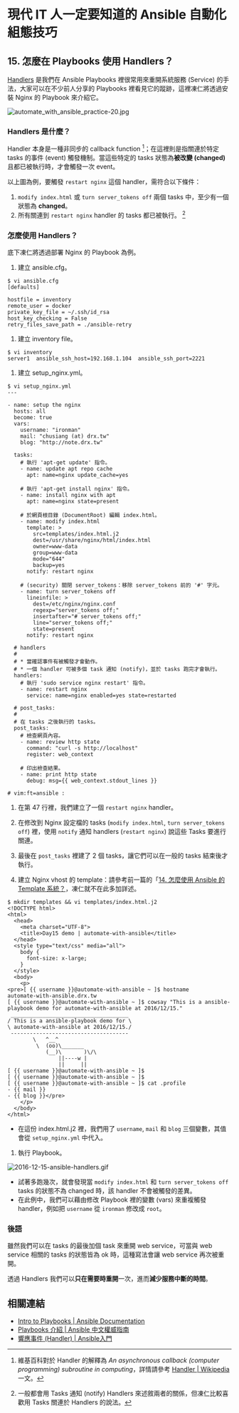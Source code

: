 # 現代 IT 人一定要知道的 Ansible 自動化組態技巧

## 15. 怎麼在 Playbooks 使用 Handlers？

[Handlers][playbooks_handlers] 是我們在 Ansible Playbooks 裡很常用來重開系統服務 (Service) 的手法，大家可以在不少前人分享的 Playbooks 裡看見它的蹤跡，這裡凍仁將透過安裝 Nginx 的 Playbook 來介紹它。

[playbooks_handlers]: http://docs.ansible.com/ansible/playbooks_intro.html#handlers-running-operations-on-change

![automate_with_ansible_practice-20.jpg](imgs/automate_with_ansible_practice-20.jpg)


### Handlers 是什麼？

Handler 本身是一種非同步的 callback function [^1]；在這裡則是指關連於特定 tasks 的事件 (event) 觸發機制。當這些特定的 tasks 狀態為**被改變 (changed)** 且都已被執行時，才會觸發一次 event。

以上圖為例，要觸發 `restart nginx` 這個 handler，需符合以下條件：

1. `modify index.html` 或 `turn server_tokens off` 兩個 tasks 中，至少有一個狀態為 **changed**。
1. 所有關連到 `restart nginx` handler 的 tasks 都已被執行。 [^2]


### 怎麼使用 Handlers？

底下凍仁將透過部署 Nginx 的 Playbook 為例。

1. 建立 ansible.cfg。

  ```
  $ vi ansible.cfg
  [defaults]

  hostfile = inventory
  remote_user = docker
  private_key_file = ~/.ssh/id_rsa
  host_key_checking = False
  retry_files_save_path = ./ansible-retry
  ```

1. 建立 inventory file。

  ```
  $ vi inventory
  server1  ansible_ssh_host=192.168.1.104  ansible_ssh_port=2221
  ```

1. 建立 setup_nginx.yml。

  ```
  $ vi setup_nginx.yml
  ---

  - name: setup the nginx
    hosts: all
    become: true
    vars:
      username: "ironman"
      mail: "chusiang (at) drx.tw"
      blog: "http://note.drx.tw"

    tasks:
      # 執行 'apt-get update' 指令。
      - name: update apt repo cache
        apt: name=nginx update_cache=yes

      # 執行 'apt-get install nginx' 指令。
      - name: install nginx with apt
        apt: name=nginx state=present

      # 於網頁根目錄 (DocumentRoot) 編輯 index.html。
      - name: modify index.html
        template: >
          src=templates/index.html.j2
          dest=/usr/share/nginx/html/index.html
          owner=www-data
          group=www-data
          mode="644"
          backup=yes
        notify: restart nginx

      # (security) 關閉 server_tokens：移除 server_tokens 前的 '#' 字元。
      - name: turn server_tokens off
        lineinfile: >
          dest=/etc/nginx/nginx.conf
          regexp="server_tokens off;"
          insertafter="# server_tokens off;"
          line="server_tokens off;"
          state=present
        notify: restart nginx

    # handlers 
    #
    # * 當確認事件有被觸發才會動作。
    # * 一個 handler 可被多個 task 通知 (notify)，並於 tasks 跑完才會執行。
    handlers:
      # 執行 'sudo service nginx restart' 指令。
      - name: restart nginx
        service: name=nginx enabled=yes state=restarted

    # post_tasks:
    #
    # 在 tasks 之後執行的 tasks。
    post_tasks:
      # 檢查網頁內容。
      - name: review http state
        command: "curl -s http://localhost"
        register: web_context

      # 印出檢查結果。
      - name: print http state
        debug: msg={{ web_context.stdout_lines }}

  # vim:ft=ansible :
  ```

  1. 在第 47 行裡，我們建立了一個 `restart nginx` handler。
  1. 在修改到 Nginx 設定檔的 tasks (`modify index.html`, `turn server_tokens off`) 裡，使用 `notify` 通知 handlers (`restart nginx`) 說這些 Tasks 要進行關連。
  1. 最後在 `post_tasks` 裡建了 2 個 tasks，讓它們可以在一般的 tasks 結束後才執行。

1. 建立 Nginx vhost 的 template：請參考前一篇的「[14. 怎麼使用 Ansible 的 Template 系統？](14.how-to-use-the-ansible-template-system.md)，凍仁就不在此多加詳述。

  ```
  $ mkdir templates && vi templates/index.html.j2
  <!DOCTYPE html>
  <html>
    <head>
      <meta charset="UTF-8">
      <title>Day15 demo | automate-with-ansible</title>
    </head>
    <style type="text/css" media="all">
      body {
        font-size: x-large;
      }
    </style>
    <body>
      <p>
  <pre>[ {{ username }}@automate-with-ansible ~ ]$ hostname
  automate-with-ansible.drx.tw
  [ {{ username }}@automate-with-ansible ~ ]$ cowsay "This is a ansible-playbook demo for automate-with-ansible at 2016/12/15."
   _____________________________________
  / This is a ansible-playbook demo for \
  \ automate-with-ansible at 2016/12/15./
   -------------------------------------
          \   ^__^
           \  (oo)\_______
              (__)\       )\/\
                  ||----w |
                  ||     ||
  [ {{ username }}@automate-with-ansible ~ ]$
  [ {{ username }}@automate-with-ansible ~ ]$
  [ {{ username }}@automate-with-ansible ~ ]$ cat .profile
  - {{ mail }}
  - {{ blog }}</pre>
      </p>
    </body>
  </html>
  ```

  - 在這份 index.html.j2 裡，我們用了 `username`, `mail` 和 `blog` 三個變數，其值會從 `setup_nginx.yml` 中代入。

1. 執行 Playbook。

  ![2016-12-15-ansible-handlers.gif](imgs/2016-12-15-ansible-handlers.gif)

  - 試著多跑幾次，就會發現當 `modify index.html` 和 `turn server_tokens off` tasks 的狀態不為 changed 時，該 handler 不會被觸發的差異。
  - 在此例中，我們可以藉由修改 Playbook 裡的變數 (vars) 來重複觸發 handler，例如把 `username` 從 `ironman` 修改成 `root`。


### 後語

雖然我們可以在 tasks 的最後加個 task 來重開 web service，可當與 web service 相關的 tasks 的狀態皆為 ok 時，這種寫法會讓 web service 再次被重開。

透過 Handlers 我們可以**只在需要時重開**一次，進而**減少服務中斷的時間**。


## 相關連結

- [Intro to Playbooks | Ansible Documentation](http://docs.ansible.com/ansible/playbooks_intro.html)
- [Playbooks 介紹 | Ansible 中文權威指南](http://ansible-tran.readthedocs.io/en/latest/docs/playbooks_intro.html)
- [響應事件 (Handler) | Ansible入門](https://ansible-book.gitbooks.io/ansible-first-book/content/handler.html)


[^1]: 維基百科對於 Handler 的解釋為 *An asynchronous callback (computer programming) subroutine in computing*，詳情請參考 [Handler | Wikipedia](https://en.wikipedia.org/wiki/Handler) 一文。

[^2]: 一般都會用 Tasks 通知 (notify) Handlers 來述敘兩者的關係，但凍仁比較喜歡用 Tasks 關連於 Handlers 的說法。
